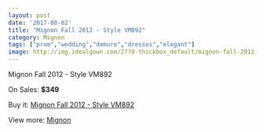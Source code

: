 ```yaml
---
layout: post
date: '2017-08-02'
title: "Mignon Fall 2012 - Style VM892"
category: Mignon
tags: ["prom","wedding","demure","dresses","elegant"]
image: http://img.idealgown.com/2778-thickbox_default/mignon-fall-2012-style-vm892.jpg
---
```

Mignon Fall 2012 - Style VM892

On Sales: **$349**
<a href="https://www.idealgown.com/en/mignon/1324-mignon-fall-2012-style-vm892.html"><amp-img layout="responsive" width="600" height="600" src="//img.idealgown.com/2778-thickbox_default/mignon-fall-2012-style-vm892.jpg" alt="Mignon Fall 2012 - Style VM892 0" /></a>
<a href="https://www.idealgown.com/en/mignon/1324-mignon-fall-2012-style-vm892.html"><amp-img layout="responsive" width="600" height="600" src="//img.idealgown.com/2779-thickbox_default/mignon-fall-2012-style-vm892.jpg" alt="Mignon Fall 2012 - Style VM892 1" /></a>

Buy it: [Mignon Fall 2012 - Style VM892](https://www.idealgown.com/en/mignon/1324-mignon-fall-2012-style-vm892.html "Mignon Fall 2012 - Style VM892")

View more: [Mignon](https://www.idealgown.com/en/17-mignon "Mignon")